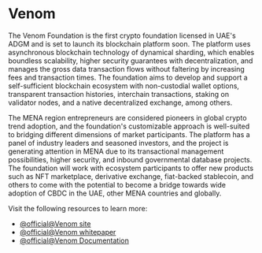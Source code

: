 # Venom

The Venom Foundation is the first crypto foundation licensed in UAE's ADGM and is set to launch its blockchain platform soon. The platform uses asynchronous blockchain technology of dynamical sharding, which enables boundless scalability, higher security guarantees with decentralization, and manages the gross data transaction flows without faltering by increasing fees and transaction times. The foundation aims to develop and support a self-sufficient blockchain ecosystem with non-custodial wallet options, transparent transaction histories, interchain transactions, staking on validator nodes, and a native decentralized exchange, among others.

The MENA region entrepreneurs are considered pioneers in global crypto trend adoption, and the foundation's customizable approach is well-suited to bridging different dimensions of market participants. The platform has a panel of industry leaders and seasoned investors, and the project is generating attention in MENA due to its transactional management possibilities, higher security, and inbound governmental database projects. The foundation will work with ecosystem participants to offer new products such as NFT marketplace, derivative exchange, fiat-backed stablecoin, and others to come with the potential to become a bridge towards wide adoption of CBDC in the UAE, other MENA countries and globally.

Visit the following resources to learn more:

- [@official@Venom site](https://venom.foundation)
- [@official@Venom whitepaper](https://venom.foundation/Venom_Whitepaper.pdf)
- [@official@Venom Documentation](https://docs.venom.foundation/)
